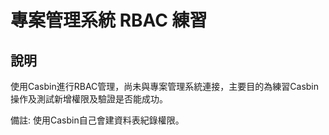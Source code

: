 # 專案管理系統 RBAC 練習
## 說明
使用Casbin進行RBAC管理，尚未與專案管理系統連接，主要目的為練習Casbin操作及測試新增權限及驗證是否能成功。

備註: 使用Casbin自己會建資料表紀錄權限。
